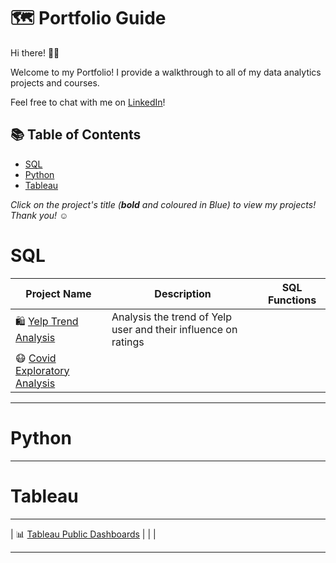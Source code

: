 # 🗺 Portfolio Guide

Hi there! 🙋‍♂️

Welcome to my Portfolio! I provide a walkthrough to all of my data analytics projects and courses.

Feel free to chat with me on [LinkedIn](https://www.linkedin.com/in/don-n-huynh/)! 

## 📚 Table of Contents
- [SQL](#sql)
- [Python](#python)
- [Tableau](#tableau)


_Click on the project's title (**bold** and coloured in Blue) to view my projects! Thank you! ☺️_

# SQL

| Project Name | Description | SQL Functions |
|---|---|---|
| 🛍 [Yelp Trend Analysis](https://github.com/donhy/Yelp-Trend-Analysis) | Analysis the trend of Yelp user and their influence on ratings|  |  
| 😷 [Covid Exploratory Analysis](https://github.com/donhy/COVID-Explaratory-Analysis) | |  |  


***

# Python



***

# Tableau


***
| 📊 [Tableau Public Dashboards](https://public.tableau.com/app/profile/don.huynh) | |  |  

***
